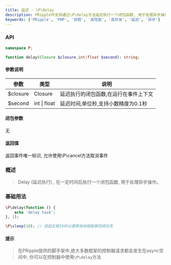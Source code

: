 ```yaml
---
title: 延迟 - \P\delay
description: PRipple中支持通过\P\delay方法延迟执行一个闭包函数, 用于处理异步操作。
keywords: ['PRipple', 'PHP', '协程', '高性能', '高并发', '延迟', '异步']
---
```


### API

```php
namespace P;

function delay(Closure $closure,int|float $second): string;
```

#### 参数说明

| 参数       | 类型               | 说明                   |
|----------|------------------|----------------------|
| $closure | Closure          | 延迟执行的闭包函数,在运行在事件上下文  |
| $second  | int     \| float | 延迟时间,单位秒,支持小数精度为0.1秒 |

#### 闭包参数

无

#### 返回值

返回事件唯一标识, 允许使用\P\cancel方法取消事件

### 概述

> Delay (延迟执行) , 在一定时间后执行一个闭包函数, 用于处理异步操作。

### 基础用法

```php
\P\delay(function () {
    echo 'delay task';
}, 1);

\P\sleep(10); // 挂起主程10秒以便其他协程能够完成任务
```

#### 提示

> 在PRipple提供的脚手架中,绝大多数框架的控制器请求都会发生在async空间中, 你可以在控制器中使用`\P\delay`方法
